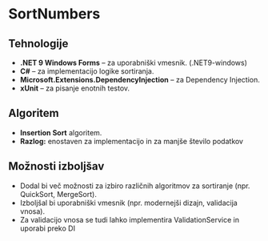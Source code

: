 # SortNumbers

## Tehnologije
- **.NET 9 Windows Forms** – za uporabniški vmesnik. (.NET9-windows)
- **C#** – za implementacijo logike sortiranja.
- **Microsoft.Extensions.DependencyInjection** – za Dependency Injection.
- **xUnit** – za pisanje enotnih testov.

## Algoritem
- **Insertion Sort** algoritem.
- **Razlog:** enostaven za implementacijo in za manjše število podatkov

## Možnosti izboljšav
- Dodal bi več možnosti za izbiro različnih algoritmov za sortiranje (npr. QuickSort, MergeSort).
- Izboljšal bi uporabniški vmesnik (npr. modernejši dizajn, validacija vnosa).
- Za validacijo vnosa se tudi lahko implementira ValidationService in uporabi preko DI
